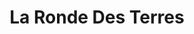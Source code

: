 ---
layout: artisan
title: La Ronde Des Terres
description: Depuis 2012, mon atelier est un lieu de création où je façonne la porcelaine et le grès en pièces utilitaires, décoratives et en bijoux. Spécialiste du tournage, j’explore aussi le modelage, la sculpture et le coulage pour enrichir mes créations. Mon atelier-boutique est un espace ouvert où chacun peut découvrir mon univers et mon travail. Tout au long de l’année, je partage mon savoir-faire à travers des cours pour adultes et enfants, dans une ambiance conviviale. J’aime aussi collaborer avec artisans, créateurs et restaurateurs sur des projets uniques.
profileImage: 
socialLinks:
  - url: www.atelierceramique-larondedesterres.com
    icon: tabler:world
  - url: https://fr-fr.facebook.com/larondedesterres.atelierceramique/
    icon: tabler:brand-facebook
  - url: https://www.instagram.com/la_ronde_des_terres_ceramique/
    icon: tabler:brand-instagram
gallery:
  - /images/artisans/laRondeDesTerres/image1.webp
  - /images/artisans/laRondeDesTerres/image2.webp
  - /images/artisans/laRondeDesTerres/image3.webp
categories:
  - bijoux
  - décoration d'intérieur
---